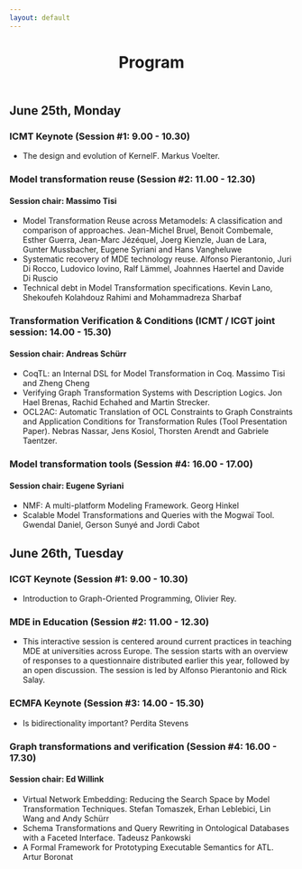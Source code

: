 ```yaml
---
layout: default
---
```


<header class="entry-header">		
   <h1 class="entry-title">Program</h1>
</header><!-- .entry-header -->

<div class="entry-content">

<h2>June 25th, Monday</h2>

<h3>ICMT Keynote (Session #1: 9.00 - 10.30)</h3>
<ul>
   <li>The design and evolution of KernelF. Markus Voelter. </li>
</ul>

<h3>Model transformation reuse (Session #2: 11.00 - 12.30)</h3>
<h4>Session chair: Massimo Tisi</h4>
<ul>
<li>
Model Transformation Reuse across Metamodels: A classification and comparison of approaches.
Jean-Michel Bruel, Benoit Combemale, Esther Guerra, Jean-Marc Jézéquel, Joerg Kienzle, Juan de Lara, Gunter Mussbacher, Eugene Syriani and Hans Vangheluwe
</li>


<li>
Systematic recovery of MDE technology reuse.
Alfonso Pierantonio, Juri Di Rocco, Ludovico Iovino, Ralf Lämmel, Joahnnes Haertel and Davide Di Ruscio
</li>

<li>
Technical debt in Model Transformation specifications.
Kevin Lano, Shekoufeh Kolahdouz Rahimi and Mohammadreza Sharbaf
</li>

</ul>

<h3>Transformation Verification & Conditions (ICMT / ICGT joint session: 14.00 - 15.30)</h3>
<h4>Session chair: Andreas Schürr</h4>
<ul>
<li>
CoqTL: an Internal DSL for Model Transformation in Coq.
Massimo Tisi and Zheng Cheng
</li>

<li>
Verifying Graph Transformation Systems with Description Logics.
Jon Hael Brenas, Rachid Echahed and Martin Strecker.
</li>

<li>
OCL2AC: Automatic Translation of OCL Constraints to Graph Constraints and Application Conditions for Transformation Rules (Tool Presentation Paper).
Nebras Nassar, Jens Kosiol, Thorsten Arendt and Gabriele Taentzer.
</li>





</ul>

<h3>Model transformation tools (Session #4: 16.00 - 17.00)</h3>
<h4>Session chair: Eugene Syriani</h4>
<ul>
<li>
NMF: A multi-platform Modeling Framework.
Georg Hinkel
</li>

<li>
Scalable Model Transformations and Queries with the Mogwaï Tool.
Gwendal Daniel, Gerson Sunyé and Jordi Cabot
</li>
</ul>

<h2>June 26th, Tuesday</h2>

<h3>ICGT Keynote (Session #1: 9.00 - 10.30)</h3>
<ul>
   <li>Introduction to Graph-Oriented Programming, Olivier Rey.</li>
</ul>

<h3>MDE in Education (Session #2: 11.00 - 12.30)</h3>
<ul>
<li>This interactive session is centered around current practices in teaching MDE at universities across Europe. The session starts with an overview of responses to a questionnaire distributed earlier this year, followed by an open discussion. The session is led by Alfonso Pierantonio and Rick Salay.
   </li>
</ul>

<h3>ECMFA Keynote (Session #3: 14.00 - 15.30)</h3>

<ul>
<li>
Is bidirectionality important? Perdita Stevens
</li>
</ul>

<h3>Graph transformations and verification (Session #4: 16.00 - 17.30)</h3>
<h4>Session chair: Ed Willink</h4>

<ul>
  <li>
Virtual Network Embedding: Reducing the Search Space by Model Transformation Techniques. Stefan Tomaszek, Erhan Leblebici, Lin Wang and Andy Schürr
</li>
<li>
Schema Transformations and Query Rewriting in Ontological Databases with a Faceted Interface.
Tadeusz Pankowski
</li>


<li>
A Formal Framework for Prototyping Executable Semantics for ATL.
Artur Boronat
</li>
    
<ul>


<!--
</div>
-->
